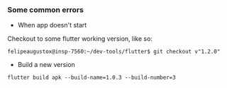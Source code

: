 ### Some common errors

- When app doesn't start

Checkout to some flutter working version, like so:

`felipeaugustox@insp-7560:~/dev-tools/flutter$ git checkout v"1.2.0"`

- Build a new version

`flutter build apk --build-name=1.0.3 --build-number=3`
